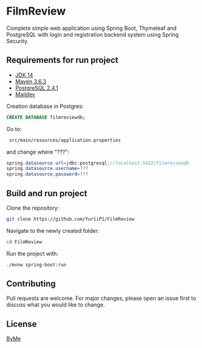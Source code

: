 # FilmReview

Complete simple web application using Spring Boot, Thymeleaf and PostgreSQL with login and registration backend system using Spring Security.

## Requirements for run project
- [JDK 14](https://jdk.java.net/14/)
- [Maven 3.6.3](https://maven.apache.org/download.cgi)
- [PostgreSQL 2.4.1](https://postgresapp.com/downloads.html)
- [Maildev](https://github.com/maildev/maildev)

Creation database in Postgres:
```sql
CREATE DATABASE filmreviewdb;
```
Go to:
```bash
 src/main/resources/application.properties
```
and change where "???":
```java
spring.datasource.url=jdbc:postgresql://localhost:5432/filmreviewdb
spring.datasource.username=???
spring.datasource.password=???
```
## Build and run project

Clone the repository:
```bash
git clone https://github.com/YuriiP1/FilmReview
```
Navigate to the newly created folder:
```bash
cd FilmReview
```
Run the project with:
```bash
./mvnw spring-boot:run
```

## Contributing
Pull requests are welcome. For major changes, please open an issue first to discuss what you would like to change.

## License
[ByMe](https://github.com/YuriiP1)
